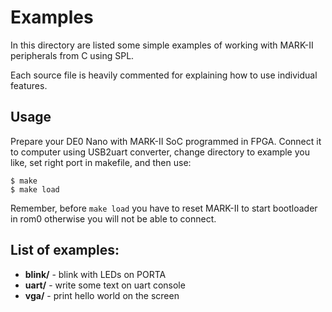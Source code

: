 # Examples

In this directory are listed some simple examples of working with MARK-II
peripherals from C using SPL.

Each source file is heavily commented for explaining how to use individual
features.

## Usage

Prepare your DE0 Nano with MARK-II SoC programmed in FPGA. Connect it to
computer using USB2uart converter, change directory to example you like, set
right port in makefile, and then use:

    $ make
    $ make load

Remember, before `make load` you have to reset MARK-II to start bootloader in
rom0 otherwise you will not be able to connect.


## List of examples:

* **blink/** - blink with LEDs on PORTA
* **uart/**  - write some text on uart console
* **vga/**   - print hello world on the screen

